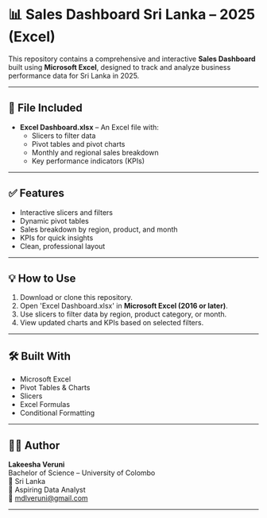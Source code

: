 # 📊 Sales Dashboard Sri Lanka – 2025 (Excel)

This repository contains a comprehensive and interactive **Sales Dashboard** built using **Microsoft Excel**, designed to track and analyze business performance data for Sri Lanka in 2025.

---

## 📁 File Included

- **Excel Dashboard.xlsx** – An Excel file with:
  - Slicers to filter data
  - Pivot tables and pivot charts
  - Monthly and regional sales breakdown
  - Key performance indicators (KPIs)

---

## ✅ Features

- Interactive slicers and filters
- Dynamic pivot tables
- Sales breakdown by region, product, and month
- KPIs for quick insights
- Clean, professional layout

---

## 💡 How to Use

1. Download or clone this repository.
2. Open 'Excel Dashboard.xlsx' in **Microsoft Excel (2016 or later)**.
3. Use slicers to filter data by region, product category, or month.
4. View updated charts and KPIs based on selected filters.

---

## 🛠 Built With

- Microsoft Excel
- Pivot Tables & Charts
- Slicers
- Excel Formulas
- Conditional Formatting

---

## 🙋‍♀️ Author

**Lakeesha Veruni**  
Bachelor of Science – University of Colombo  
📍 Sri Lanka  
🎯 Aspiring Data Analyst  
📧 mdlveruni@gmail.com

---

